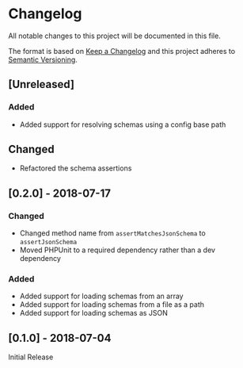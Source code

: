# Changelog
All notable changes to this project will be documented in this file.

The format is based on [Keep a Changelog](http://keepachangelog.com/en/1.0.0/) and this project adheres to [Semantic Versioning](http://semver.org/spec/v2.0.0.html).

## [Unreleased]
### Added
* Added support for resolving schemas using a config base path

## Changed
* Refactored the schema assertions

## [0.2.0] - 2018-07-17
### Changed
* Changed method name from `assertMatchesJsonSchema` to `assertJsonSchema`
* Moved PHPUnit to a required dependency rather than a dev dependency

### Added
* Added support for loading schemas from an array
* Added support for loading schemas from a file as a path
* Added support for loading schemas as JSON

## [0.1.0] - 2018-07-04
Initial Release
